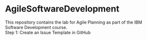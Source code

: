 # AgileSoftwareDevelopment
This repository contains the lab for Agile Planning as part of the IBM Software Development course.
<br>
Step 1: Create an Issue Template in GitHub
